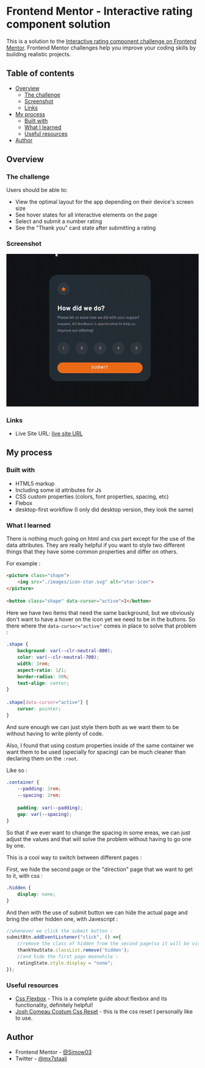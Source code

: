 # Frontend Mentor - Interactive rating component solution

This is a solution to the [Interactive rating component challenge on Frontend Mentor](https://www.frontendmentor.io/challenges/interactive-rating-component-koxpeBUmI). Frontend Mentor challenges help you improve your coding skills by building realistic projects. 

## Table of contents

- [Overview](#overview)
  - [The challenge](#the-challenge)
  - [Screenshot](#screenshot)
  - [Links](#links)
- [My process](#my-process)
  - [Built with](#built-with)
  - [What I learned](#what-i-learned)
  - [Useful resources](#useful-resources)
- [Author](#author)

## Overview

### The challenge

Users should be able to:

- View the optimal layout for the app depending on their device's screen size
- See hover states for all interactive elements on the page
- Select and submit a number rating
- See the "Thank you" card state after submitting a rating

### Screenshot

![Submited State](./images/Recording-animation.gif)

### Links

- Live Site URL: [live site URL](https://kaleidoscopic-maamoul-75994a.netlify.app/)

## My process

### Built with

- HTML5 markup
- Including some id attributes for Js 
- CSS custom properties (colors, font properties, spacing, etc)
- Flebox 
- desktop-first workflow (I only did desktop version, they look the same)

### What I learned

There is nothing much going on html and css part except for the use of the data attributes. They are really helpful if you want to style two different things that they have some common properties and differ on others.

For example :

```html
<picture class="shape">
    <img src="./images/icon-star.svg" alt="star-icon">
</picture>

<button class="shape" data-cursor="active">1</button>
```
Here we have two items that need the same background, but we obviously don't want to have a hover on the icon yet we need to be in the buttons.
So there where the ```data-cursor="active"``` comes in place to solve that problem :

```css
.shape {
    background: var(--clr-neutral-800);
    color: var(--clr-neutral-700);
    width: 3rem;
    aspect-ratio: 1/1;
    border-radius: 50%;
    text-align: center;
}

.shape[data-cursor="active"] {
    cursor: pointer;
}
```
And sure enough we can just style them both as we want them to be without having to write plenty of code.

Also, I found that using costum properties inside of the same container we want them to be used (specially for spacing) can be much cleaner than declaring them on the ```:root```.

Like so :
```css
.container {
    --padding: 2rem;
    --spacing: 2rem;

    padding: var(--padding);
    gap: var(--spacing);
}
```

So that if we ever want to change the spacing in some ereas, we can just adjust the values and that will solve the problem without having to go one by one.

This is a cool way to switch between different pages : 

First, we hide the second page or the "direction" page that we want to get to it, with css :

```css
.hidden {
    display: none;
}
```
And then with the use of submit button we can hide the actual page and bring the other hidden one,
with Javescript :

```js
//whenever we click the submit button :
submitBtn.addEventListener("click", () =>{
    //remove the class of hidden from the second page(so it will be visible)
    thankYouState.classList.remove('hidden');
    //and hide the first page meanwhile :
    ratingState.style.display = "none";
});
```

### Useful resources

- [Css Flexbox](https://css-tricks.com/snippets/css/a-guide-to-flexbox/) - This is a complete guide about flexbox and its functionality, definitely helpful!
- [Josh Comeau Costum Css Reset](https://www.joshwcomeau.com/css/custom-css-reset/) - this is the css reset I personally like to use.

## Author

- Frontend Mentor - [@Simow03](https://www.frontendmentor.io/profile/Simow03)
- Twitter - [@mx7staali](https://twitter.com/mx7staali)

